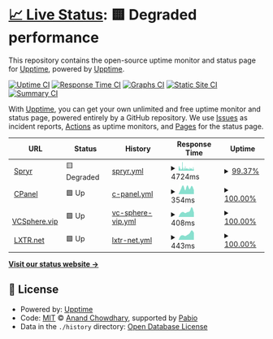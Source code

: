 # [📈 Live Status](https://demo.upptime.js.org): <!--live status--> **🟨 Degraded performance**

This repository contains the open-source uptime monitor and status page for [Upptime](https://upptime.js.org), powered by [Upptime](https://github.com/upptime/upptime).

[![Uptime CI](https://github.com/vcsphere/upptime/workflows/Uptime%20CI/badge.svg)](https://github.com/vcsphere/upptime/actions?query=workflow%3A%22Uptime+CI%22)
[![Response Time CI](https://github.com/vcsphere/upptime/workflows/Response%20Time%20CI/badge.svg)](https://github.com/vcsphere/upptime/actions?query=workflow%3A%22Response+Time+CI%22)
[![Graphs CI](https://github.com/vcsphere/upptime/workflows/Graphs%20CI/badge.svg)](https://github.com/vcsphere/upptime/actions?query=workflow%3A%22Graphs+CI%22)
[![Static Site CI](https://github.com/vcsphere/upptime/workflows/Static%20Site%20CI/badge.svg)](https://github.com/vcsphere/upptime/actions?query=workflow%3A%22Static+Site+CI%22)
[![Summary CI](https://github.com/vcsphere/upptime/workflows/Summary%20CI/badge.svg)](https://github.com/vcsphere/upptime/actions?query=workflow%3A%22Summary+CI%22)

With [Upptime](https://upptime.js.org), you can get your own unlimited and free uptime monitor and status page, powered entirely by a GitHub repository. We use [Issues](https://github.com/upptime/upptime/issues) as incident reports, [Actions](https://github.com/vcsphere/upptime/actions) as uptime monitors, and [Pages](https://demo.upptime.js.org) for the status page.

<!--start: status pages-->
<!-- This summary is generated by Upptime (https://github.com/upptime/upptime) -->
<!-- Do not edit this manually, your changes will be overwritten -->
<!-- prettier-ignore -->
| URL | Status | History | Response Time | Uptime |
| --- | ------ | ------- | ------------- | ------ |
| <img alt="" src="https://spryr.com/favicon-spryr.png" height="13"> [Spryr](https://spryr.com) | 🟨 Degraded | [spryr.yml](https://github.com/vcsphere/upptime/commits/HEAD/history/spryr.yml) | <details><summary><img alt="Response time graph" src="./graphs/spryr/response-time-week.png" height="20"> 4724ms</summary><br><a href="https://status.spryr.com/history/spryr"><img alt="Response time 3565" src="https://img.shields.io/endpoint?url=https%3A%2F%2Fraw.githubusercontent.com%2Fvcsphere%2Fupptime%2FHEAD%2Fapi%2Fspryr%2Fresponse-time.json"></a><br><a href="https://status.spryr.com/history/spryr"><img alt="24-hour response time 4408" src="https://img.shields.io/endpoint?url=https%3A%2F%2Fraw.githubusercontent.com%2Fvcsphere%2Fupptime%2FHEAD%2Fapi%2Fspryr%2Fresponse-time-day.json"></a><br><a href="https://status.spryr.com/history/spryr"><img alt="7-day response time 4724" src="https://img.shields.io/endpoint?url=https%3A%2F%2Fraw.githubusercontent.com%2Fvcsphere%2Fupptime%2FHEAD%2Fapi%2Fspryr%2Fresponse-time-week.json"></a><br><a href="https://status.spryr.com/history/spryr"><img alt="30-day response time 3947" src="https://img.shields.io/endpoint?url=https%3A%2F%2Fraw.githubusercontent.com%2Fvcsphere%2Fupptime%2FHEAD%2Fapi%2Fspryr%2Fresponse-time-month.json"></a><br><a href="https://status.spryr.com/history/spryr"><img alt="1-year response time 3565" src="https://img.shields.io/endpoint?url=https%3A%2F%2Fraw.githubusercontent.com%2Fvcsphere%2Fupptime%2FHEAD%2Fapi%2Fspryr%2Fresponse-time-year.json"></a></details> | <details><summary><a href="https://status.spryr.com/history/spryr">99.37%</a></summary><a href="https://status.spryr.com/history/spryr"><img alt="All-time uptime 99.44%" src="https://img.shields.io/endpoint?url=https%3A%2F%2Fraw.githubusercontent.com%2Fvcsphere%2Fupptime%2FHEAD%2Fapi%2Fspryr%2Fuptime.json"></a><br><a href="https://status.spryr.com/history/spryr"><img alt="24-hour uptime 99.98%" src="https://img.shields.io/endpoint?url=https%3A%2F%2Fraw.githubusercontent.com%2Fvcsphere%2Fupptime%2FHEAD%2Fapi%2Fspryr%2Fuptime-day.json"></a><br><a href="https://status.spryr.com/history/spryr"><img alt="7-day uptime 99.37%" src="https://img.shields.io/endpoint?url=https%3A%2F%2Fraw.githubusercontent.com%2Fvcsphere%2Fupptime%2FHEAD%2Fapi%2Fspryr%2Fuptime-week.json"></a><br><a href="https://status.spryr.com/history/spryr"><img alt="30-day uptime 95.05%" src="https://img.shields.io/endpoint?url=https%3A%2F%2Fraw.githubusercontent.com%2Fvcsphere%2Fupptime%2FHEAD%2Fapi%2Fspryr%2Fuptime-month.json"></a><br><a href="https://status.spryr.com/history/spryr"><img alt="1-year uptime 99.44%" src="https://img.shields.io/endpoint?url=https%3A%2F%2Fraw.githubusercontent.com%2Fvcsphere%2Fupptime%2FHEAD%2Fapi%2Fspryr%2Fuptime-year.json"></a></details>
| <img alt="" src="https://cpanel.sharelifegateway.com/favicon.ico" height="13"> [CPanel](https://cpanel.sharelifegateway.com/) | 🟩 Up | [c-panel.yml](https://github.com/vcsphere/upptime/commits/HEAD/history/c-panel.yml) | <details><summary><img alt="Response time graph" src="./graphs/c-panel/response-time-week.png" height="20"> 354ms</summary><br><a href="https://status.spryr.com/history/c-panel"><img alt="Response time 383" src="https://img.shields.io/endpoint?url=https%3A%2F%2Fraw.githubusercontent.com%2Fvcsphere%2Fupptime%2FHEAD%2Fapi%2Fc-panel%2Fresponse-time.json"></a><br><a href="https://status.spryr.com/history/c-panel"><img alt="24-hour response time 230" src="https://img.shields.io/endpoint?url=https%3A%2F%2Fraw.githubusercontent.com%2Fvcsphere%2Fupptime%2FHEAD%2Fapi%2Fc-panel%2Fresponse-time-day.json"></a><br><a href="https://status.spryr.com/history/c-panel"><img alt="7-day response time 354" src="https://img.shields.io/endpoint?url=https%3A%2F%2Fraw.githubusercontent.com%2Fvcsphere%2Fupptime%2FHEAD%2Fapi%2Fc-panel%2Fresponse-time-week.json"></a><br><a href="https://status.spryr.com/history/c-panel"><img alt="30-day response time 383" src="https://img.shields.io/endpoint?url=https%3A%2F%2Fraw.githubusercontent.com%2Fvcsphere%2Fupptime%2FHEAD%2Fapi%2Fc-panel%2Fresponse-time-month.json"></a><br><a href="https://status.spryr.com/history/c-panel"><img alt="1-year response time 383" src="https://img.shields.io/endpoint?url=https%3A%2F%2Fraw.githubusercontent.com%2Fvcsphere%2Fupptime%2FHEAD%2Fapi%2Fc-panel%2Fresponse-time-year.json"></a></details> | <details><summary><a href="https://status.spryr.com/history/c-panel">100.00%</a></summary><a href="https://status.spryr.com/history/c-panel"><img alt="All-time uptime 100.00%" src="https://img.shields.io/endpoint?url=https%3A%2F%2Fraw.githubusercontent.com%2Fvcsphere%2Fupptime%2FHEAD%2Fapi%2Fc-panel%2Fuptime.json"></a><br><a href="https://status.spryr.com/history/c-panel"><img alt="24-hour uptime 100.00%" src="https://img.shields.io/endpoint?url=https%3A%2F%2Fraw.githubusercontent.com%2Fvcsphere%2Fupptime%2FHEAD%2Fapi%2Fc-panel%2Fuptime-day.json"></a><br><a href="https://status.spryr.com/history/c-panel"><img alt="7-day uptime 100.00%" src="https://img.shields.io/endpoint?url=https%3A%2F%2Fraw.githubusercontent.com%2Fvcsphere%2Fupptime%2FHEAD%2Fapi%2Fc-panel%2Fuptime-week.json"></a><br><a href="https://status.spryr.com/history/c-panel"><img alt="30-day uptime 100.00%" src="https://img.shields.io/endpoint?url=https%3A%2F%2Fraw.githubusercontent.com%2Fvcsphere%2Fupptime%2FHEAD%2Fapi%2Fc-panel%2Fuptime-month.json"></a><br><a href="https://status.spryr.com/history/c-panel"><img alt="1-year uptime 100.00%" src="https://img.shields.io/endpoint?url=https%3A%2F%2Fraw.githubusercontent.com%2Fvcsphere%2Fupptime%2FHEAD%2Fapi%2Fc-panel%2Fuptime-year.json"></a></details>
| <img alt="" src="https://vcsphere.vip/Content/Resources/vcsphere_square_transparent_1.png" height="13"> [VCSphere.vip](https://vcsphere.vip/) | 🟩 Up | [vc-sphere-vip.yml](https://github.com/vcsphere/upptime/commits/HEAD/history/vc-sphere-vip.yml) | <details><summary><img alt="Response time graph" src="./graphs/vc-sphere-vip/response-time-week.png" height="20"> 408ms</summary><br><a href="https://status.spryr.com/history/vc-sphere-vip"><img alt="Response time 723" src="https://img.shields.io/endpoint?url=https%3A%2F%2Fraw.githubusercontent.com%2Fvcsphere%2Fupptime%2FHEAD%2Fapi%2Fvc-sphere-vip%2Fresponse-time.json"></a><br><a href="https://status.spryr.com/history/vc-sphere-vip"><img alt="24-hour response time 327" src="https://img.shields.io/endpoint?url=https%3A%2F%2Fraw.githubusercontent.com%2Fvcsphere%2Fupptime%2FHEAD%2Fapi%2Fvc-sphere-vip%2Fresponse-time-day.json"></a><br><a href="https://status.spryr.com/history/vc-sphere-vip"><img alt="7-day response time 408" src="https://img.shields.io/endpoint?url=https%3A%2F%2Fraw.githubusercontent.com%2Fvcsphere%2Fupptime%2FHEAD%2Fapi%2Fvc-sphere-vip%2Fresponse-time-week.json"></a><br><a href="https://status.spryr.com/history/vc-sphere-vip"><img alt="30-day response time 723" src="https://img.shields.io/endpoint?url=https%3A%2F%2Fraw.githubusercontent.com%2Fvcsphere%2Fupptime%2FHEAD%2Fapi%2Fvc-sphere-vip%2Fresponse-time-month.json"></a><br><a href="https://status.spryr.com/history/vc-sphere-vip"><img alt="1-year response time 723" src="https://img.shields.io/endpoint?url=https%3A%2F%2Fraw.githubusercontent.com%2Fvcsphere%2Fupptime%2FHEAD%2Fapi%2Fvc-sphere-vip%2Fresponse-time-year.json"></a></details> | <details><summary><a href="https://status.spryr.com/history/vc-sphere-vip">100.00%</a></summary><a href="https://status.spryr.com/history/vc-sphere-vip"><img alt="All-time uptime 100.00%" src="https://img.shields.io/endpoint?url=https%3A%2F%2Fraw.githubusercontent.com%2Fvcsphere%2Fupptime%2FHEAD%2Fapi%2Fvc-sphere-vip%2Fuptime.json"></a><br><a href="https://status.spryr.com/history/vc-sphere-vip"><img alt="24-hour uptime 100.00%" src="https://img.shields.io/endpoint?url=https%3A%2F%2Fraw.githubusercontent.com%2Fvcsphere%2Fupptime%2FHEAD%2Fapi%2Fvc-sphere-vip%2Fuptime-day.json"></a><br><a href="https://status.spryr.com/history/vc-sphere-vip"><img alt="7-day uptime 100.00%" src="https://img.shields.io/endpoint?url=https%3A%2F%2Fraw.githubusercontent.com%2Fvcsphere%2Fupptime%2FHEAD%2Fapi%2Fvc-sphere-vip%2Fuptime-week.json"></a><br><a href="https://status.spryr.com/history/vc-sphere-vip"><img alt="30-day uptime 100.00%" src="https://img.shields.io/endpoint?url=https%3A%2F%2Fraw.githubusercontent.com%2Fvcsphere%2Fupptime%2FHEAD%2Fapi%2Fvc-sphere-vip%2Fuptime-month.json"></a><br><a href="https://status.spryr.com/history/vc-sphere-vip"><img alt="1-year uptime 100.00%" src="https://img.shields.io/endpoint?url=https%3A%2F%2Fraw.githubusercontent.com%2Fvcsphere%2Fupptime%2FHEAD%2Fapi%2Fvc-sphere-vip%2Fuptime-year.json"></a></details>
| <img alt="" src="https://lxtr.net/Content/Resources/lxtrqr3.jpg" height="13"> [LXTR.net](https://lxtr.net/) | 🟩 Up | [lxtr-net.yml](https://github.com/vcsphere/upptime/commits/HEAD/history/lxtr-net.yml) | <details><summary><img alt="Response time graph" src="./graphs/lxtr-net/response-time-week.png" height="20"> 443ms</summary><br><a href="https://status.spryr.com/history/lxtr-net"><img alt="Response time 514" src="https://img.shields.io/endpoint?url=https%3A%2F%2Fraw.githubusercontent.com%2Fvcsphere%2Fupptime%2FHEAD%2Fapi%2Flxtr-net%2Fresponse-time.json"></a><br><a href="https://status.spryr.com/history/lxtr-net"><img alt="24-hour response time 555" src="https://img.shields.io/endpoint?url=https%3A%2F%2Fraw.githubusercontent.com%2Fvcsphere%2Fupptime%2FHEAD%2Fapi%2Flxtr-net%2Fresponse-time-day.json"></a><br><a href="https://status.spryr.com/history/lxtr-net"><img alt="7-day response time 443" src="https://img.shields.io/endpoint?url=https%3A%2F%2Fraw.githubusercontent.com%2Fvcsphere%2Fupptime%2FHEAD%2Fapi%2Flxtr-net%2Fresponse-time-week.json"></a><br><a href="https://status.spryr.com/history/lxtr-net"><img alt="30-day response time 514" src="https://img.shields.io/endpoint?url=https%3A%2F%2Fraw.githubusercontent.com%2Fvcsphere%2Fupptime%2FHEAD%2Fapi%2Flxtr-net%2Fresponse-time-month.json"></a><br><a href="https://status.spryr.com/history/lxtr-net"><img alt="1-year response time 514" src="https://img.shields.io/endpoint?url=https%3A%2F%2Fraw.githubusercontent.com%2Fvcsphere%2Fupptime%2FHEAD%2Fapi%2Flxtr-net%2Fresponse-time-year.json"></a></details> | <details><summary><a href="https://status.spryr.com/history/lxtr-net">100.00%</a></summary><a href="https://status.spryr.com/history/lxtr-net"><img alt="All-time uptime 100.00%" src="https://img.shields.io/endpoint?url=https%3A%2F%2Fraw.githubusercontent.com%2Fvcsphere%2Fupptime%2FHEAD%2Fapi%2Flxtr-net%2Fuptime.json"></a><br><a href="https://status.spryr.com/history/lxtr-net"><img alt="24-hour uptime 100.00%" src="https://img.shields.io/endpoint?url=https%3A%2F%2Fraw.githubusercontent.com%2Fvcsphere%2Fupptime%2FHEAD%2Fapi%2Flxtr-net%2Fuptime-day.json"></a><br><a href="https://status.spryr.com/history/lxtr-net"><img alt="7-day uptime 100.00%" src="https://img.shields.io/endpoint?url=https%3A%2F%2Fraw.githubusercontent.com%2Fvcsphere%2Fupptime%2FHEAD%2Fapi%2Flxtr-net%2Fuptime-week.json"></a><br><a href="https://status.spryr.com/history/lxtr-net"><img alt="30-day uptime 100.00%" src="https://img.shields.io/endpoint?url=https%3A%2F%2Fraw.githubusercontent.com%2Fvcsphere%2Fupptime%2FHEAD%2Fapi%2Flxtr-net%2Fuptime-month.json"></a><br><a href="https://status.spryr.com/history/lxtr-net"><img alt="1-year uptime 100.00%" src="https://img.shields.io/endpoint?url=https%3A%2F%2Fraw.githubusercontent.com%2Fvcsphere%2Fupptime%2FHEAD%2Fapi%2Flxtr-net%2Fuptime-year.json"></a></details>

<!--end: status pages-->

[**Visit our status website →**](https://demo.upptime.js.org)

## 📄 License

- Powered by: [Upptime](https://github.com/upptime/upptime)
- Code: [MIT](./LICENSE) © [Anand Chowdhary](https://anandchowdhary.com), supported by [Pabio](https://pabio.com)
- Data in the `./history` directory: [Open Database License](https://opendatacommons.org/licenses/odbl/1-0/)
